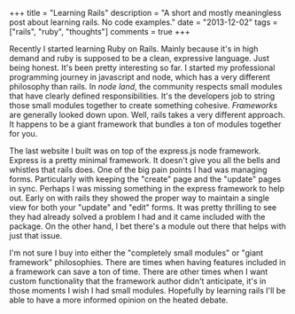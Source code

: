 +++
title       = "Learning Rails"
description = "A short and mostly meaningless post about learning rails. No code examples."
date        = "2013-12-02"
tags        = ["rails", "ruby", "thoughts"]
comments    = true
+++

Recently I started learning Ruby on Rails. Mainly because it's in high demand
and ruby is supposed to be a clean, expressive language. Just being honest.
It's been pretty interesting so far. I started my professional programming
journey in javascript and node, which has a very different philosophy than
rails. In *node land*, the community respects small modules that have clearly
defined responsibilities. It's the developers job to string those small modules
together to create something cohesive. *Frameworks* are generally looked down
upon. Well, rails takes a very different approach. It happens to be a giant
framework that bundles a ton of modules together for you.

The last website I built was on top of the express.js node framework. Express
is a pretty minimal framework. It doesn't give you all the bells and whistles
that rails does. One of the big pain points I had was managing forms.
Particularly with keeping the "create" page and the "update" pages in sync.
Perhaps I was missing something in the express framework to help out. Early on
with rails they showed the proper way to maintain a single view for both your
"update" and "edit" forms. It was pretty thrilling to see they had already
solved a problem I had and it came included with the package. On the other
hand, I bet there's a module out there that helps with just that issue.

I'm not sure I buy into either the "completely small modules" or "giant
framework" philosophies. There are times when having features included in a
framework can save a ton of time. There are other times when I want custom
functionality that the framework author didn't anticipate, it's in those
moments I wish I had small modules.  Hopefully by learning rails I'll be able
to have a more informed opinion on the heated debate.
